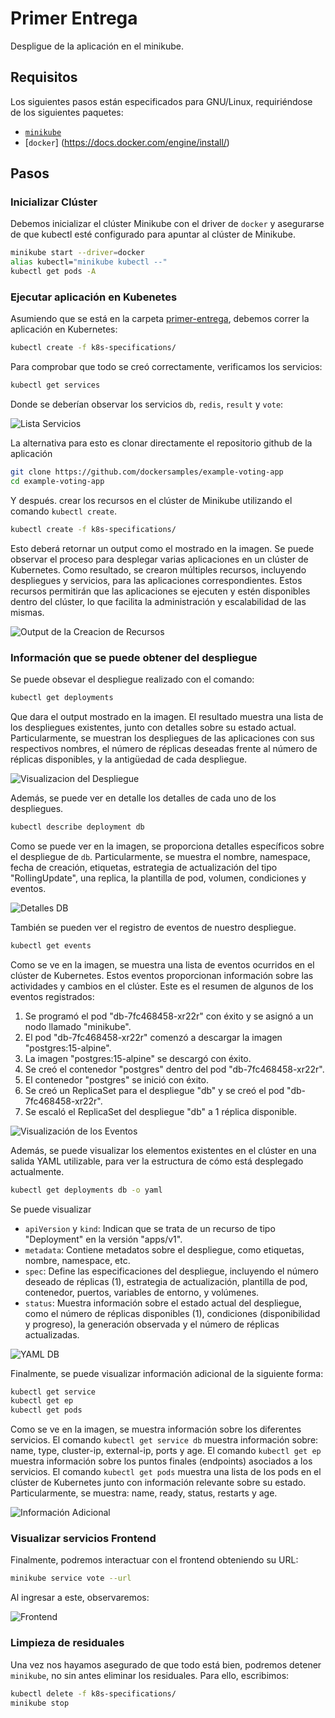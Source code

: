 # Primer Entrega

Despligue de la aplicación en el minikube.

## Requisitos

Los siguientes pasos están especificados para GNU/Linux, requiriéndose de los siguientes paquetes:

- [`minikube`](https://minikube.sigs.k8s.io/docs/start/)
- [`docker`] (https://docs.docker.com/engine/install/)

## Pasos

### Inicializar Clúster

Debemos inicializar el clúster Minikube con el driver de `docker` y 
asegurarse de que kubectl esté configurado para apuntar al clúster de Minikube. 

```bash
minikube start --driver=docker
alias kubectl="minikube kubectl --"
kubectl get pods -A
```

### Ejecutar aplicación en Kubenetes

Asumiendo que se está en la carpeta [primer-entrega](/primer-entrega/), debemos correr la aplicación en Kubernetes:

```bash
kubectl create -f k8s-specifications/
```

Para comprobar que todo se creó correctamente, verificamos los servicios:

```bash
kubectl get services
```

Donde se deberían observar los servicios `db`, `redis`, `result` y `vote`:

![Lista Servicios](./screenshots/lista-servicios.png)

La alternativa para esto es clonar directamente el repositorio github de la aplicación

```bash
git clone https://github.com/dockersamples/example-voting-app
cd example-voting-app
```

Y después. crear los recursos en el clúster de Minikube utilizando el comando `kubectl create`.

```bash
kubectl create -f k8s-specifications/
```

Esto deberá retornar un output como el mostrado en la imagen. Se puede observar el proceso para desplegar varias aplicaciones en un clúster de Kubernetes. Como resultado, se crearon múltiples recursos, incluyendo despliegues y servicios, para las aplicaciones correspondientes. Estos recursos permitirán que las aplicaciones se ejecuten y estén disponibles dentro del clúster, lo que facilita la administración y escalabilidad de las mismas.

![Output de la Creacion de Recursos](screenshots/creacion_recursos_minikube.png)

### Información que se puede obtener del despliegue

Se puede obsevar el despliegue realizado con el comando:

```bash
kubectl get deployments
```

Que dara el output mostrado en la imagen. El resultado muestra una lista de los despliegues existentes, junto con detalles sobre su estado actual. Particularmente, se muestran los despliegues de las aplicaciones con sus respectivos nombres, el número de réplicas deseadas frente al número de réplicas disponibles, y la antigüedad de cada despliegue.

![Visualizacion del Despliegue](screenshots/visualizacion_despliegue)

Además, se puede ver en detalle los detalles de cada uno de los despliegues.

```bash
kubectl describe deployment db
```

Como se puede ver en la imagen, se proporciona detalles específicos sobre el despliegue de `db`. Particularmente, se muestra el nombre, namespace, fecha de creación, etiquetas, estrategia de actualización del tipo "RollingUpdate", una replica, la plantilla de pod, volumen, condiciones y eventos.

![Detalles DB](screenshots/detalles_despliegue_db.png)

También se pueden ver el registro de eventos de nuestro despliegue.

```bash
kubectl get events
```

Como se ve en la imagen, se muestra una lista de eventos ocurridos en el clúster de Kubernetes. Estos eventos proporcionan información sobre las actividades y cambios en el clúster. Este es el resumen de algunos de los eventos registrados:

1. Se programó el pod "db-7fc468458-xr22r" con éxito y se asignó a un nodo llamado "minikube".
2. El pod "db-7fc468458-xr22r" comenzó a descargar la imagen "postgres:15-alpine".
3. La imagen "postgres:15-alpine" se descargó con éxito.
4. Se creó el contenedor "postgres" dentro del pod "db-7fc468458-xr22r".
5. El contenedor "postgres" se inició con éxito.
6. Se creó un ReplicaSet para el despliegue "db" y se creó el pod "db-7fc468458-xr22r".
7. Se escaló el ReplicaSet del despliegue "db" a 1 réplica disponible.

![Visualización de los Eventos](screenshots/visualizacion_eventos.png)

Además, se puede visualizar los elementos existentes en el clúster en una salida YAML utilizable, para ver la estructura de cómo está desplegado actualmente.

```bash
kubectl get deployments db -o yaml
```

Se puede visualizar

- `apiVersion` y `kind`: Indican que se trata de un recurso de tipo "Deployment" en la versión "apps/v1".
- `metadata`: Contiene metadatos sobre el despliegue, como etiquetas, nombre, namespace, etc.
- `spec`: Define las especificaciones del despliegue, incluyendo el número deseado de réplicas (1), estrategia de actualización, plantilla de pod, contenedor, puertos, variables de entorno, y volúmenes.
- `status`: Muestra información sobre el estado actual del despliegue, como el número de réplicas disponibles (1), condiciones (disponibilidad y progreso), la generación observada y el número de réplicas actualizadas.

![YAML DB](screenshots/yaml_db.png)


Finalmente, se puede visualizar información adicional de la siguiente forma:

```bash
kubectl get service
kubectl get ep
kubectl get pods
```

Como se ve en la imagen, se muestra información sobre los diferentes servicios. El comando `kubectl get service db` muestra información sobre: name, type, cluster-ip, external-ip, ports y age. El comando `kubectl get ep` muestra información sobre los puntos finales (endpoints) asociados a los servicios. El comando `kubectl get pods` muestra una lista de los pods en el clúster de Kubernetes junto con información relevante sobre su estado. Particularmente, se muestra: name, ready, status, restarts y age.

![Información Adicional](screenshots/informacion_adicional.png)

### Visualizar servicios Frontend

Finalmente, podremos interactuar con el frontend obteniendo su URL:

```bash
minikube service vote --url
```

Al ingresar a este, observaremos:

![Frontend](./screenshots/frontend.png)

### Limpieza de residuales

Una vez nos hayamos asegurado de que todo está bien, podremos detener `minikube`, no sin antes eliminar los residuales. Para ello, escribimos:

```bash
kubectl delete -f k8s-specifications/
minikube stop
```